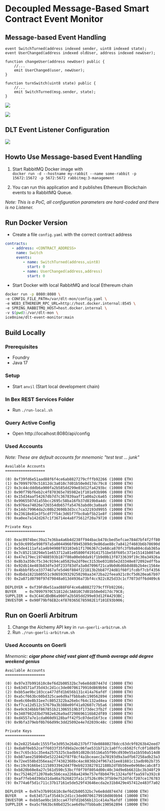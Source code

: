 # Decoupled Message-Based Smart Contract Event Monitor

## Message-based Event Handling

```solidity
event SwitchTurned(address indexed sender, uint8 indexed state);
event UserChanged(address indexed oldUser, address indexed newUser);

function changeUser(address newUser) public {
    //...
    emit UserChanged(user, newUser);
}

function turnSwitch(uint8 state) public {
    //...
    emit SwitchTurned(msg.sender, state);
}
```

![](https://i.imgur.com/rLOTfEj.png)

![](https://i.imgur.com/4oOx2Ly.png)

## DLT Event Listener Configuration

![](https://i.imgur.com/pAk2lHrh.png)

## Howto Use Message-based Event Handling

1. Start RabbitMQ Docker image with   
`docker run -d --hostname my-rabbit --name some-rabbit -p 15672:15672 -p 5672:5672 rabbitmq:3-management`

2. You can run this application and it publishes Ethereum Blockchain events to a RabbitMQ Queue.

_Note: This is a PoC, all configuration parameters are hard-coded and there is no Listener._

## Run Docker Version

* Create a file `config.yaml` with the correct contract address

```yaml
contracts:
   - address: <CONTRACT_ADDRESS>
     name: Switch
     events:
        - name: SwitchTurned(address,uint8)
          start: 0
        - name: UserChanged(address,address)
          start: 0
```
* Start Docker with local RabbitMQ and local Ethereum chain

```bash
docker run -p 8080:8080 \
-e CONFIG_FILE_PATH=/var/dlt-mon/config.yaml \
-e WEB3_ETHEREUM_RPC_URL=http://host.docker.internal:8545 \
-e SPRING_RABBITMQ_HOST=host.docker.internal \
-v $(pwd):/var/dlt-mon \
ice0nine/dlt-event-monitor:main
```
## Build Locally

### Prerequisites

* Foundry
* Java 17

### Setup

* Start `anvil` (Start local development chain)

### In Bex REST Services Folder

* Run `./run-local.sh`

### Query Active Config

* Open http://localhost:8080/api/config

### Used Accounts

_Note: These are default accounts for mnemonic "test test ... junk"_

```
Available Accounts
==================

(0) 0xf39fd6e51aad88f6f4ce6ab8827279cfffb92266 (10000 ETH)
(1) 0x70997970c51812dc3a010c7d01b50e0d17dc79c8 (10000 ETH)
(2) 0x3c44cdddb6a900fa2b585dd299e03d12fa4293bc (10000 ETH)
(3) 0x90f79bf6eb2c4f870365e785982e1f101e93b906 (10000 ETH)
(4) 0x15d34aaf54267db7d7c367839aaf71a00a2c6a65 (10000 ETH)
(5) 0x9965507d1a55bcc2695c58ba16fb37d819b0a4dc (10000 ETH)
(6) 0x976ea74026e726554db657fa54763abd0c3a0aa9 (10000 ETH)
(7) 0x14dc79964da2c08b23698b3d3cc7ca32193d9955 (10000 ETH)
(8) 0x23618e81e3f5cdf7f54c3d65f7fbc0abf5b21e8f (10000 ETH)
(9) 0xa0ee7a142d267c1f36714e4a8f75612f20a79720 (10000 ETH)

Private Keys
==================

(0) 0xac0974bec39a17e36ba4a6b4d238ff944bacb478cbed5efcae784d7bf4f2ff80
(1) 0x59c6995e998f97a5a0044966f0945389dc9e86dae88c7a8412f4603b6b78690d
(2) 0x5de4111afa1a4b94908f83103eb1f1706367c2e68ca870fc3fb9a804cdab365a
(3) 0x7c852118294e51e653712a81e05800f419141751be58f605c371e15141b007a6
(4) 0x47e179ec197488593b187f80a00eb0da91f1b9d0b13f8733639f19c30a34926a
(5) 0x8b3a350cf5c34c9194ca85829a2df0ec3153be0318b5e2d3348e872092edffba
(6) 0x92db14e403b83dfe3df233f83dfa3a0d7096f21ca9b0d6d6b8d88b2b4ec1564e
(7) 0x4bbbf85ce3377467afe5d46f804f221813b2bb87f24d81f60f1fcdbf7cbf4356
(8) 0xdbda1821b80551c9d65939329250298aa3472ba22feea921c0cf5d620ea67b97
(9) 0x2a871d0798f97d79848a013d4936a73bf4cc922c825d33c1cf7073dff6d409c6

DEPLOYER = 0xf39Fd6e51aad88F6F4ce6aB8827279cffFb92266;
BUYER    = 0x70997970C51812dc3A010C7d01b50e0d17dc79C8;
SUPPLIER = 0x3C44CdDdB6a900fa2b585dd299e03d12FA4293BC;
INVESTOR = 0x90F79bf6EB2c4f870365E785982E1f101E93b906;
```

## Run on Goerli Arbitrum

1. Change the Alchemy API key in `run-goerli-arbitrum.sh`
2. Run `./run-goerli-arbitrum.sh`

### Used Accounts on Goerli

_Mnemonic: **cigar phone chief vast giant off thumb average add degree weekend genius**_

```
Available Accounts
==================

(0) 0x97e37b991610c8ef6d2b00532bc7e6e8dd87447d (10000 ETH)
(1) 0x634571af35d43c2d1cc3de00706179910d869b94 (10000 ETH)
(2) 0xbb5ae9bc103cca477dfd1b656b131c414a76afdf (10000 ETH)
(3) 0xa5cf663bc60bd325cae6d9a7fbbba8c190562894 (10000 ETH)
(4) 0xe6c60e8b31ee7c8052322ba26ebcf64c132ad4ea (10000 ETH)
(5) 0xf7ca12d512c57679a3b388e09f41a92607c7b5a6 (10000 ETH)
(6) 0xe9c634bbbf867851b213065519b3f173dec3fb2f (10000 ETH)
(7) 0x3407982d3bd7982e626a9ad7298696116b82df89 (10000 ETH)
(8) 0xd4557a7e1cda060d9128baff42f5c07ded16f3ce (10000 ETH)
(9) 0x9bfa379ebf0b766d99c3dd25092e4e7d2039c48c (10000 ETH)

Private Keys
==================

(0) 0x2e82254a0c1555f5e3d953e264b237bf77de08880278dcc63dc9f0263b42eed7
(1) 0xda8f0eb52ceff6033f35fd9da2ec06fae531b712c1a0ffcc6502fcfc0f1d8dfb
(2) 0xc7c65cb1c35e4a2575325cbadb91d828cb51b6a55f90cd930e55a1b550a514d8
(3) 0xb87aee2589045e5222442f87f8cf4a1bceaec2a70193d9a3adfb67258adb23a3
(4) 0x72ee558bd356eaa2f74382368bc4ac8836b24f967a31ee81881c13adb9b2b735
(5) 0xc19c9166be11158933942d47f0eb9233827812188b2df8b50ee0e968ecabc8f3
(6) 0xb820b60e8a27c561d590c53bcff0f70f8054d00c40c34d9e6b6631bc3b348f29
(7) 0xc752462f12070a0c5b6cea2268a4249e757ef8b0479c1324af6ffaa597a392c8
(8) 0xaf7feb4d39da31da46a7b26823fa1c1f526c09c3f5b9e752dfdcf207ce176783
(9) 0x774a6f5d1c711c37b17161e5de529f43646ecda2e31b8429e457412e483f7a02

DEPLOYER = 0x97e37b991610c8ef6d2b00532bc7e6e8dd87447d (10000 ETH)
BUYER    = 0x634571af35d43c2d1cc3de00706179910d869b94 (10000 ETH)
INVESTOR = 0xbb5ae9bc103cca477dfd1b656b131c414a76afdf (10000 ETH)
SUPPLIER = 0xa5cf663bc60bd325cae6d9a7fbbba8c190562894 (10000 ETH)
```
